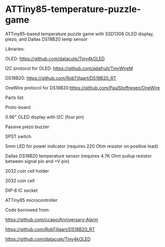 # ATTiny85-temperature-puzzle-game

ATTiny85-based temperature puzzle game with SSD1306 OLED display, piezo, and Dallas DS18B20 temp sensor

Libraries: 

OLED: https://github.com/datacute/Tiny4kOLED

I2C protocol for OLED: https://github.com/adafruit/TinyWireM

DS18B20: https://github.com/RobTillaart/DS18B20_RT

OneWire protocol for DS18B20:https://github.com/PaulStoffregen/OneWire

Parts list: 

Proto-board

0.96" OLED display with I2C (four pin)

Passive piezo buzzer

SPST switch

5mm LED for power indicator (requires 220 Ohm resistor on positive lead)

Dallas DS18B20 temperature sensor (requires 4.7K Ohm pullup resistor between signal pin and +V pin)

2032 coin cell holder

2032 coin cell 

DIP-8 IC socket

ATTiny85 microcontroller

Code borrowed from:

https://github.com/ccapo/Anniversary-Alarm

https://github.com/RobTillaart/DS18B20_RT

https://github.com/datacute/Tiny4kOLED


